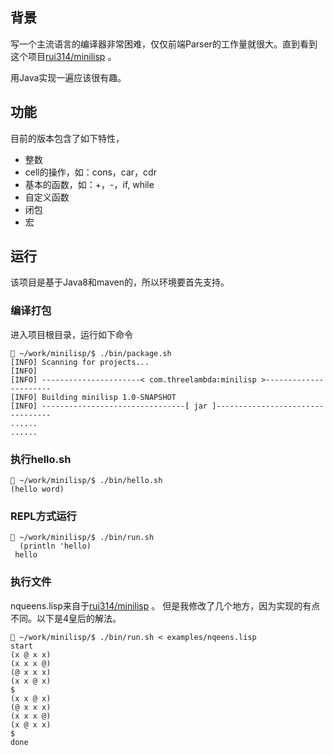 
## 背景 ##

写一个主流语言的编译器非常困难，仅仅前端Parser的工作量就很大。直到看到
这个项目[rui314/minilisp](https://github.com/rui314/minilisp) 。

用Java实现一遍应该很有趣。

## 功能 ##

目前的版本包含了如下特性，

- 整数
- cell的操作，如：cons，car，cdr
- 基本的函数，如：+，-，if, while
- 自定义函数
- 闭包
- 宏

## 运行 ##

该项目是基于Java8和maven的，所以环境要首先支持。

### 编译打包 ###
 
进入项目根目录，运行如下命令

```
 ~/work/minilisp/$ ./bin/package.sh 
[INFO] Scanning for projects...
[INFO] 
[INFO] ----------------------< com.threelambda:minilisp >----------------------
[INFO] Building minilisp 1.0-SNAPSHOT
[INFO] --------------------------------[ jar ]---------------------------------
......
......

```

### 执行hello.sh ###

```
 ~/work/minilisp/$ ./bin/hello.sh                     
(hello word)
```

### REPL方式运行 ###

```
 ~/work/minilisp/$ ./bin/run.sh 
  (println 'hello)
 hello
```

### 执行文件 ###

nqueens.lisp来自于[rui314/minilisp](https://github.com/rui314/minilisp/blob/master/examples/nqueens.lisp) 。
但是我修改了几个地方，因为实现的有点不同。以下是4皇后的解法。


```
 ~/work/minilisp/$ ./bin/run.sh < examples/nqeens.lisp
start
(x @ x x)
(x x x @)
(@ x x x)
(x x @ x)
$
(x x @ x)
(@ x x x)
(x x x @)
(x @ x x)
$
done
```

